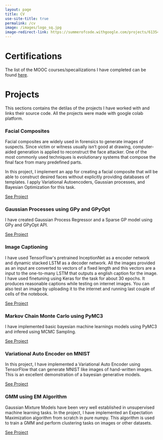 ```yaml
---
layout: page
title: CV
use-site-title: true
permalink: /cv
image: /images/logo_sq.jpg
image-redirect-link: https://summerofcode.withgoogle.com/projects/6135416450711552
---
```


# Certifications

The list of the MOOC courses/specailizations I have completed can be found [here](https://github.com/tirthasheshpatel/tirthasheshpatel.github.io/tree/master/MyProjects/MOOCs).

# Projects

This sections contains the detilas of the projects I have worked with and links their source code. All the projects were made with google colab platform.

### Facial Composites

Facial composites are widely used in forensics to generate images of suspects. Since victim or witness usually isn’t good at drawing, computer-aided generation is applied to reconstruct the face attacker. One of the most commonly used techniques is evolutionary systems that compose the final face from many predefined parts.

In this project, I implement an app for creating a facial composite that will be able to construct desired faces without explicitly providing databases of templates. I apply Variational Autoencoders, Gaussian processes, and Bayesian Optimization for this task.

[See Project](https://github.com/tirthasheshpatel/tirthasheshpatel.github.io/tree/master/MyProjects/Facial%20Composites.ipynb)

### Gaussian Processes using GPy and GPyOpt

I have created Gaussian Process Regressor and a Sparse GP model using GPy and GPyOpt API.

[See Project](https://github.com/tirthasheshpatel/tirthasheshpatel.github.io/tree/master/MyProjects/Gaussian%20Processes%20using%20GPy%20and%20GpyOpt.ipynb)

### Image Captioning

I have used TensorFlow's pretrained InceptionNet as a encoder network and dynamic stacked LSTM as a decoder network. All the images provided as an input are converted to vectors of a fixed length and this vectors are a input to the one-to-many LSTM that outputs a english caption for the image. I have used finetuning using Keras for the task for about 30 epochs. It produces reasonable captions while testing on internet images. You can also test an image by uploading it to the internet and running last couple of cells of the notebook.

[See Project](https://github.com/tirthasheshpatel/tirthasheshpatel.github.io/tree/master/MyProjects/Image%20Captioning.ipynb)

### Markov Chain Monte Carlo using PyMC3

I have implemented basic bayesian machine learnings models using PyMC3 and infered using MCMC Sampling.

[See Project](https://github.com/tirthasheshpatel/tirthasheshpatel.github.io/tree/master/MyProjects/Markov%20Chain%20Monte%20Corlo%20using%20PyMc3.ipynb)

### Variational Auto Encoder on MNIST

In this project, I have implemented a Variational Auto Encoder using TensorFlow that can generate MNIST like images of hand-written images. This is an excellent demonstration of a bayesian generative models.

[See Project](https://github.com/tirthasheshpatel/tirthasheshpatel.github.io/tree/master/MyProjects/Variational%20Auto%20Encoder%20on%20MNIST.ipynb)

### GMM using EM Algorithm

Gaussian Mixture Models have been very well established in unsupervised machine learning tasks. In the project, I have implemented an Expectation Maximization algorithm from scratch in pure numpy. This algorithm is used to train a GMM and perform clustering tasks on images or other datasets.

[See Project](https://github.com/tirthasheshpatel/tirthasheshpatel.github.io/tree/master/MyProjects/https://github.com/tirthasheshpatel/swissroll/blob/ebdce72c718ec3dd6cb065e60f4cfd5ff4256df6/swissroll/gmm.py)
